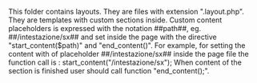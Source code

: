 This folder contains layouts. They are files with extension ".layout.php". They are
templates with custom sections inside. Custom content placeholders is expressed
with the notation ##path##, eg. ##/intestazione/sx## and set inside the page
with the directive "start_content($path)" and "end_content()".
For example, for setting the content with of placeholder ##/intestazione/sx## inside the
page file the function call is : start_content("/intestazione/sx");
When content of the section is finished user should call function "end_content();".
